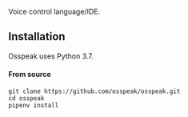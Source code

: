 Voice control language/IDE.

<h2>Installation</h2>
Osspeak uses Python 3.7.
<h4>From source</h4>

```
git clone https://github.com/osspeak/osspeak.git
cd osspeak
pipenv install
```